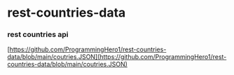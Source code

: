 # rest-countries-data

### rest countries api
[https://github.com/ProgrammingHero1/rest-countries-data/blob/main/coutries.JSON](https://github.com/ProgrammingHero1/rest-countries-data/blob/main/coutries.JSON)
